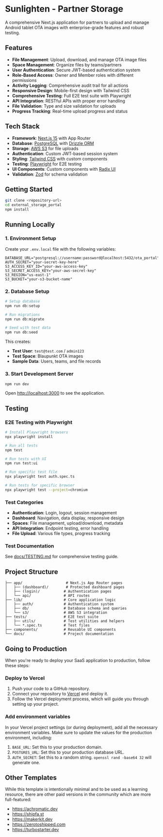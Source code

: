 # Sunlighten - Partner Storage

A comprehensive Next.js application for partners to upload and manage Android tablet OTA images with enterprise-grade features and robust testing.

## Features

- **File Management**: Upload, download, and manage OTA image files
- **Space Management**: Organize files by teams/partners
- **User Authentication**: Secure JWT-based authentication system
- **Role-Based Access**: Owner and Member roles with different permissions
- **Activity Logging**: Comprehensive audit trail for all actions
- **Responsive Design**: Mobile-first design with Tailwind CSS
- **Comprehensive Testing**: Full E2E test suite with Playwright
- **API Integration**: RESTful APIs with proper error handling
- **File Validation**: Type and size validation for uploads
- **Progress Tracking**: Real-time upload progress and status

## Tech Stack

- **Framework**: [Next.js 15](https://nextjs.org/) with App Router
- **Database**: [PostgreSQL](https://www.postgresql.org/) with [Drizzle ORM](https://orm.drizzle.team/)
- **Storage**: [AWS S3](https://aws.amazon.com/s3/) for file uploads
- **Authentication**: Custom JWT-based session system
- **Styling**: [Tailwind CSS](https://tailwindcss.com/) with custom components
- **Testing**: [Playwright](https://playwright.dev/) for E2E testing
- **UI Components**: Custom components with [Radix UI](https://www.radix-ui.com/)
- **Validation**: [Zod](https://zod.dev/) for schema validation

## Getting Started

```bash
git clone <repository-url>
cd external_storage_portal
npm install
```

## Running Locally

### 1. Environment Setup

Create your `.env.local` file with the following variables:

```env
DATABASE_URL="postgresql://username:password@localhost:5432/ota_portal"
AUTH_SECRET="your-secret-key-here"
S3_ACCESS_KEY_ID="your-aws-access-key"
S3_SECRET_ACCESS_KEY="your-aws-secret-key"
S3_REGION="us-east-1"
S3_BUCKET="your-s3-bucket-name"
```

### 2. Database Setup

```bash
# Setup database
npm run db:setup

# Run migrations
npm run db:migrate

# Seed with test data
npm run db:seed
```

This creates:
- **Test User**: `test@test.com` / `admin123`
- **Test Space**: Blaupunkt OTA images
- **Sample Data**: Users, teams, and file records

### 3. Start Development Server

```bash
npm run dev
```

Open [http://localhost:3000](http://localhost:3000) to see the application.

## Testing

### E2E Testing with Playwright

```bash
# Install Playwright browsers
npx playwright install

# Run all tests
npm test

# Run tests with UI
npm run test:ui

# Run specific test file
npx playwright test auth.spec.ts

# Run tests for specific browser
npx playwright test --project=chromium
```

### Test Categories

- **Authentication**: Login, logout, session management
- **Dashboard**: Navigation, data display, responsive design
- **Spaces**: File management, upload/download, metadata
- **API Integration**: Endpoint testing, error handling
- **File Upload**: Various file types, progress tracking

### Test Documentation

See [docs/TESTING.md](docs/TESTING.md) for comprehensive testing guide.

## Project Structure

```
├── app/                    # Next.js App Router pages
│   ├── (dashboard)/        # Protected dashboard pages
│   ├── (login)/           # Authentication pages
│   └── api/               # API routes
├── lib/                   # Core application logic
│   ├── auth/              # Authentication system
│   ├── db/                # Database schema and queries
│   └── s3/                # AWS S3 integration
├── tests/                 # E2E test suite
│   ├── utils/             # Test utilities and helpers
│   └── *.spec.ts          # Test files
├── components/            # Reusable UI components
└── docs/                  # Project documentation
```

## Going to Production

When you're ready to deploy your SaaS application to production, follow these steps:

### Deploy to Vercel

1. Push your code to a GitHub repository.
2. Connect your repository to [Vercel](https://vercel.com/) and deploy it.
3. Follow the Vercel deployment process, which will guide you through setting up your project.

### Add environment variables

In your Vercel project settings (or during deployment), add all the necessary environment variables. Make sure to update the values for the production environment, including:

1. `BASE_URL`: Set this to your production domain.
2. `POSTGRES_URL`: Set this to your production database URL.
3. `AUTH_SECRET`: Set this to a random string. `openssl rand -base64 32` will generate one.

## Other Templates

While this template is intentionally minimal and to be used as a learning resource, there are other paid versions in the community which are more full-featured:

- https://achromatic.dev
- https://shipfa.st
- https://makerkit.dev
- https://zerotoshipped.com
- https://turbostarter.dev
